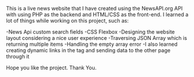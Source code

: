 This is a live news website that I have created using the NewsAPI.org API with using PHP as the backend and HTML/CSS as the front-end. I learned a lot of things while working on this project, such as:

-News Api custom search fields
-CSS Flexbox
-Designing the website layout considering a nice user experience
-Traversing JSON Array which is returning multiple items
-Handling the empty array error
-I also learned creating dynamic links in the <a></a> tag and sending data to the other page through it

Hope you like the project. 
Thank You.
